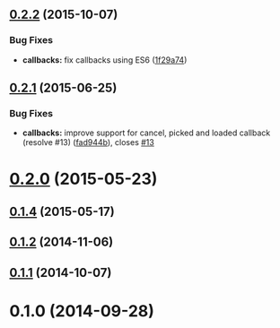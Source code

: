 <a name="0.2.2"></a>
## [0.2.2](https://github.com/softmonkeyjapan/angular-google-picker/compare/0.2.1...0.2.2) (2015-10-07)


### Bug Fixes

* **callbacks:** fix callbacks using ES6 ([1f29a74](https://github.com/softmonkeyjapan/angular-google-picker/commit/1f29a74))



<a name="0.2.1"></a>
## [0.2.1](https://github.com/softmonkeyjapan/angular-google-picker/compare/0.2.0...0.2.1) (2015-06-25)


### Bug Fixes

* **callbacks:** improve support for cancel, picked and loaded callback (resolve #13) ([fad944b](https://github.com/softmonkeyjapan/angular-google-picker/commit/fad944b)), closes [#13](https://github.com/softmonkeyjapan/angular-google-picker/issues/13)



<a name="0.2.0"></a>
# [0.2.0](https://github.com/softmonkeyjapan/angular-google-picker/compare/0.1.4...0.2.0) (2015-05-23)



<a name="0.1.4"></a>
## [0.1.4](https://github.com/softmonkeyjapan/angular-google-picker/compare/0.1.3...0.1.4) (2015-05-17)



<a name="0.1.2"></a>
## [0.1.2](https://github.com/softmonkeyjapan/angular-google-picker/compare/0.1.1...0.1.2) (2014-11-06)



<a name="0.1.1"></a>
## [0.1.1](https://github.com/softmonkeyjapan/angular-google-picker/compare/0.1.0...0.1.1) (2014-10-07)



<a name="0.1.0"></a>
# 0.1.0 (2014-09-28)
